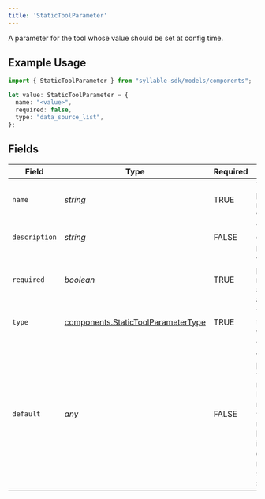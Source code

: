 ```yaml
---
title: 'StaticToolParameter'
---
```


A parameter for the tool whose value should be set at config time.

## Example Usage

```typescript
import { StaticToolParameter } from "syllable-sdk/models/components";

let value: StaticToolParameter = {
  name: "<value>",
  required: false,
  type: "data_source_list",
};
```

## Fields

| Field                                                                                                                                                                                                                                | Type                                                                                                                                                                                                                                 | Required                                                                                                                                                                                                                             | Description                                                                                                                                                                                                                          |
| ------------------------------------------------------------------------------------------------------------------------------------------------------------------------------------------------------------------------------------ | ------------------------------------------------------------------------------------------------------------------------------------------------------------------------------------------------------------------------------------ | ------------------------------------------------------------------------------------------------------------------------------------------------------------------------------------------------------------------------------------ | ------------------------------------------------------------------------------------------------------------------------------------------------------------------------------------------------------------------------------------ |
| `name`                                                                                                                                                                                                                               | *string*                                                                                                                                                                                                                             | TRUE                                                                                                                                                                                                                   | The name of the parameter - must be unique within the tool.                                                                                                                                                                          |
| `description`                                                                                                                                                                                                                        | *string*                                                                                                                                                                                                                             | FALSE                                                                                                                                                                                                                   | The description of the parameter.                                                                                                                                                                                                    |
| `required`                                                                                                                                                                                                                           | *boolean*                                                                                                                                                                                                                            | TRUE                                                                                                                                                                                                                   | Whether the parameter is required to have a value assigned.                                                                                                                                                                          |
| `type`                                                                                                                                                                                                                               | [components.StaticToolParameterType](/sdk-docs/models/components/statictoolparametertype)                                                                                                                                             | TRUE                                                                                                                                                                                                                   | The expected type for a static tool parameter.                                                                                                                                                                                       |
| `default`                                                                                                                                                                                                                            | *any*                                                                                                                                                                                                                                | FALSE                                                                                                                                                                                                                   | The default value for the parameter. If `type` is string, must be a string. If `type` is int, must be an int. If `type` is boolean, must be a boolean. If `type` is data_source_list, must be a list of strings (data source names). |